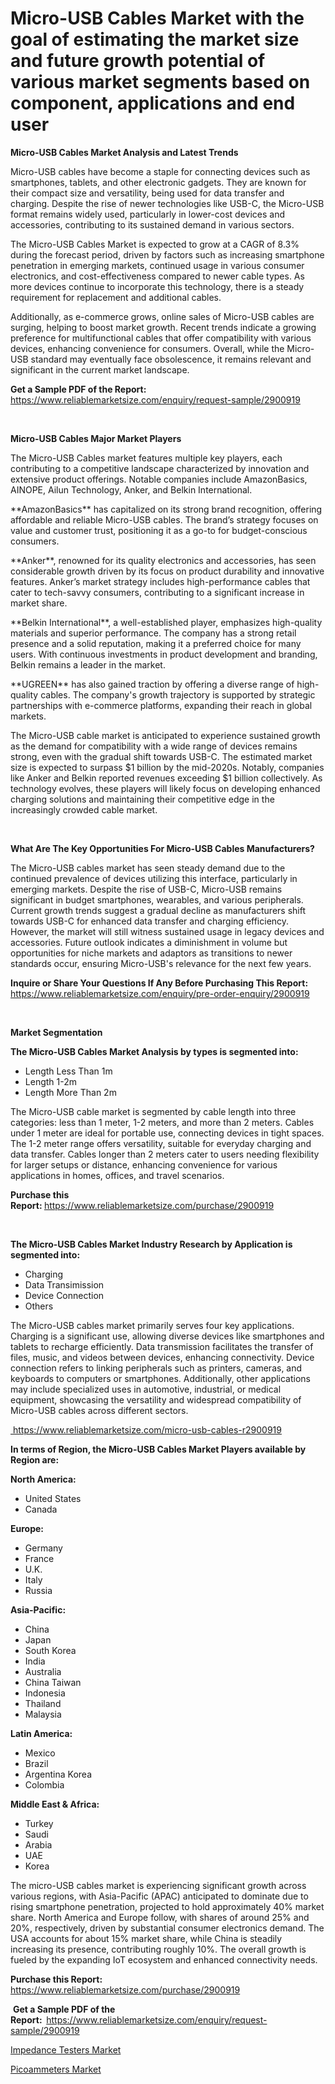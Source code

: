 <p><h1>Micro-USB Cables Market with the goal of estimating the market size and future growth potential of various market segments based on component, applications and end user</h1></p><p><strong>Micro-USB Cables Market Analysis and Latest Trends</strong></p>
<p><p>Micro-USB cables have become a staple for connecting devices such as smartphones, tablets, and other electronic gadgets. They are known for their compact size and versatility, being used for data transfer and charging. Despite the rise of newer technologies like USB-C, the Micro-USB format remains widely used, particularly in lower-cost devices and accessories, contributing to its sustained demand in various sectors.</p><p>The Micro-USB Cables Market is expected to grow at a CAGR of 8.3% during the forecast period, driven by factors such as increasing smartphone penetration in emerging markets, continued usage in various consumer electronics, and cost-effectiveness compared to newer cable types. As more devices continue to incorporate this technology, there is a steady requirement for replacement and additional cables.</p><p>Additionally, as e-commerce grows, online sales of Micro-USB cables are surging, helping to boost market growth. Recent trends indicate a growing preference for multifunctional cables that offer compatibility with various devices, enhancing convenience for consumers. Overall, while the Micro-USB standard may eventually face obsolescence, it remains relevant and significant in the current market landscape.</p></p>
<p><strong>Get a Sample PDF of the Report:&nbsp;</strong> <a href="https://www.reliablemarketsize.com/enquiry/request-sample/2900919?utm_campaign=1197&utm_medium=2&utm_source=Github&utm_content=ia&utm_term=16032025&utm_id=micro-usb-cables">https://www.reliablemarketsize.com/enquiry/request-sample/2900919</a></p>
<p>&nbsp;</p>
<p><strong>Micro-USB Cables Major Market Players</strong></p>
<p><p>The Micro-USB Cables market features multiple key players, each contributing to a competitive landscape characterized by innovation and extensive product offerings. Notable companies include AmazonBasics, AINOPE, Ailun Technology, Anker, and Belkin International.</p><p>**AmazonBasics** has capitalized on its strong brand recognition, offering affordable and reliable Micro-USB cables. The brand’s strategy focuses on value and customer trust, positioning it as a go-to for budget-conscious consumers.</p><p>**Anker**, renowned for its quality electronics and accessories, has seen considerable growth driven by its focus on product durability and innovative features. Anker’s market strategy includes high-performance cables that cater to tech-savvy consumers, contributing to a significant increase in market share.</p><p>**Belkin International**, a well-established player, emphasizes high-quality materials and superior performance. The company has a strong retail presence and a solid reputation, making it a preferred choice for many users. With continuous investments in product development and branding, Belkin remains a leader in the market.</p><p>**UGREEN** has also gained traction by offering a diverse range of high-quality cables. The company's growth trajectory is supported by strategic partnerships with e-commerce platforms, expanding their reach in global markets.</p><p>The Micro-USB cable market is anticipated to experience sustained growth as the demand for compatibility with a wide range of devices remains strong, even with the gradual shift towards USB-C. The estimated market size is expected to surpass $1 billion by the mid-2020s. Notably, companies like Anker and Belkin reported revenues exceeding $1 billion collectively. As technology evolves, these players will likely focus on developing enhanced charging solutions and maintaining their competitive edge in the increasingly crowded cable market.</p></p>
<p>&nbsp;</p>
<p><strong>What Are The Key Opportunities For Micro-USB Cables Manufacturers?</strong></p>
<p><p>The Micro-USB cables market has seen steady demand due to the continued prevalence of devices utilizing this interface, particularly in emerging markets. Despite the rise of USB-C, Micro-USB remains significant in budget smartphones, wearables, and various peripherals. Current growth trends suggest a gradual decline as manufacturers shift towards USB-C for enhanced data transfer and charging efficiency. However, the market will still witness sustained usage in legacy devices and accessories. Future outlook indicates a diminishment in volume but opportunities for niche markets and adaptors as transitions to newer standards occur, ensuring Micro-USB's relevance for the next few years.</p></p>
<p><strong>Inquire or Share Your Questions If Any Before Purchasing This Report:</strong> <a href="https://www.reliablemarketsize.com/enquiry/pre-order-enquiry/2900919?utm_campaign=1197&utm_medium=2&utm_source=Github&utm_content=ia&utm_term=16032025&utm_id=micro-usb-cables">https://www.reliablemarketsize.com/enquiry/pre-order-enquiry/2900919</a></p>
<p>&nbsp;</p>
<p><strong>Market Segmentation</strong></p>
<p><strong>The Micro-USB Cables Market Analysis by types is segmented into:</strong></p>
<p><ul><li>Length Less Than 1m</li><li>Length 1-2m</li><li>Length More Than 2m</li></ul></p>
<p><p>The Micro-USB cable market is segmented by cable length into three categories: less than 1 meter, 1-2 meters, and more than 2 meters. Cables under 1 meter are ideal for portable use, connecting devices in tight spaces. The 1-2 meter range offers versatility, suitable for everyday charging and data transfer. Cables longer than 2 meters cater to users needing flexibility for larger setups or distance, enhancing convenience for various applications in homes, offices, and travel scenarios.</p></p>
<p><strong>Purchase this Report:&nbsp;</strong><a href="https://www.reliablemarketsize.com/purchase/2900919?utm_campaign=1197&utm_medium=2&utm_source=Github&utm_content=ia&utm_term=16032025&utm_id=micro-usb-cables">https://www.reliablemarketsize.com/purchase/2900919</a></p>
<p>&nbsp;</p>
<p><strong>The Micro-USB Cables Market Industry Research by Application is segmented into:</strong></p>
<p><ul><li>Charging</li><li>Data Transimission</li><li>Device Connection</li><li>Others</li></ul></p>
<p><p>The Micro-USB cables market primarily serves four key applications. Charging is a significant use, allowing diverse devices like smartphones and tablets to recharge efficiently. Data transmission facilitates the transfer of files, music, and videos between devices, enhancing connectivity. Device connection refers to linking peripherals such as printers, cameras, and keyboards to computers or smartphones. Additionally, other applications may include specialized uses in automotive, industrial, or medical equipment, showcasing the versatility and widespread compatibility of Micro-USB cables across different sectors.</p></p>
<p><a href="https://www.reliablemarketsize.com/micro-usb-cables-r2900919?utm_campaign=1197&utm_medium=2&utm_source=Github&utm_content=ia&utm_term=16032025&utm_id=micro-usb-cables">&nbsp;https://www.reliablemarketsize.com/micro-usb-cables-r2900919</a></p>
<p><strong>In terms of Region, the Micro-USB Cables Market Players available by Region are:</strong></p>
<p>
    <p> <strong> North America: </strong>
        <ul>
            <li>United States</li>
            <li>Canada</li>
        </ul>
        </p> 
    <p> <strong> Europe: </strong>
        <ul>
            <li>Germany</li>
            <li>France</li>
            <li>U.K.</li>
            <li>Italy</li>
            <li>Russia</li>
        </ul>
        </p> 
    <p> <strong> Asia-Pacific: </strong>
        <ul>
            <li>China</li>
            <li>Japan</li>
            <li>South Korea</li>
            <li>India</li>
            <li>Australia</li>
            <li>China Taiwan</li>
            <li>Indonesia</li>
            <li>Thailand</li>
            <li>Malaysia</li>
        </ul>
        </p> 
    <p> <strong> Latin America: </strong>
        <ul>
            <li>Mexico</li>
            <li>Brazil</li>
            <li>Argentina Korea</li>
            <li>Colombia</li>
        </ul>
        </p> 
    <p> <strong> Middle East & Africa: </strong>
        <ul>
            <li>Turkey</li>
            <li>Saudi</li>
            <li>Arabia</li>
            <li>UAE</li>
            <li>Korea</li>
        </ul>
    </p>
    </p>
<p><p>The micro-USB cables market is experiencing significant growth across various regions, with Asia-Pacific (APAC) anticipated to dominate due to rising smartphone penetration, projected to hold approximately 40% market share. North America and Europe follow, with shares of around 25% and 20%, respectively, driven by substantial consumer electronics demand. The USA accounts for about 15% market share, while China is steadily increasing its presence, contributing roughly 10%. The overall growth is fueled by the expanding IoT ecosystem and enhanced connectivity needs.</p></p>
<p><strong>Purchase this Report: </strong><a href="https://www.reliablemarketsize.com/purchase/2900919?utm_campaign=1197&utm_medium=2&utm_source=Github&utm_content=ia&utm_term=16032025&utm_id=micro-usb-cables">https://www.reliablemarketsize.com/purchase/2900919</a></p>
<p>&nbsp;<strong>Get a Sample PDF of the Report:&nbsp;&nbsp;</strong><a href="https://www.reliablemarketsize.com/enquiry/request-sample/2900919?utm_campaign=1197&utm_medium=2&utm_source=Github&utm_content=ia&utm_term=16032025&utm_id=micro-usb-cables">https://www.reliablemarketsize.com/enquiry/request-sample/2900919</a></p>
<p><strong></strong></p>
<p><p><a href="https://github.com/prosalinda88/Market-Research-Report-List-7/blob/main/impedance-testers-market.md?utm_campaign=1197&utm_medium=2&utm_source=Github&utm_content=ia&utm_term=16032025&utm_id=micro-usb-cables">Impedance Testers Market</a></p><p><a href="https://github.com/BrandonBrown3773/Market-Research-Report-List-1/blob/main/picoammeters-market.md?utm_campaign=1197&utm_medium=2&utm_source=Github&utm_content=ia&utm_term=16032025&utm_id=micro-usb-cables">Picoammeters Market</a></p></p>